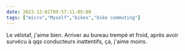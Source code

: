 ```yaml
---
date: 2023-12-01T09:57:11-05:00
tags: ["micro","Myself","bikes","bike commuting"]
---
```

Le vélotaf, j'aime bien. Arriver au bureau trempé et froid, après avoir survécu à qqs conducteurs inattentifs, ça, j'aime moins.